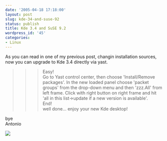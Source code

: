 ```yaml
---
date: '2005-04-18 17:18:00'
layout: post
slug: kde-34-and-suse-92
status: publish
title: Kde 3.4 and SuSE 9.2
wordpress_id: '45'
categories:
- Linux
---
```


As you can read in one of my previous post, changin installation sources, now you can  upgrade to Kde 3.4 directly via yast.  
>>> Easy!  
Go to Yast control center, then choose 'Install/Remove packages'. In the new loaded panel choose 'packet groups' from the drop-down menu and then 'zzz.All' from left frame. Click with right button on right frame and hit 'all in this list->update if a new version is available'.  
>>> End!  
well done... enjoy your new Kde desktop!  
  
bye  
Antonio

[![](http://www.feedburner.com/fb/images/pub/flchklt.gif)](http://feeds.feedburner.com/zekussuse)
